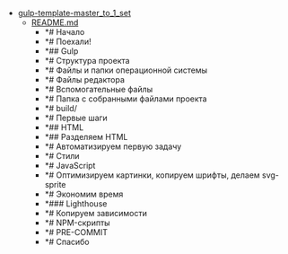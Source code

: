 - <a href = "F:\Node_projects\Node_Way\Education\Gulp\gulp-template-master_to_1_set\cat.gulp-template-master_to_1_set\dir.gulp-template-master_to_1_set.md">gulp-template-master_to_1_set</a>
    - <a href = "F:\Node_projects\Node_Way\Education\Gulp\gulp-template-master_to_1_set\README.md">README.md</a>
        - *# Начало
        - *# Поехали!
        - *## Gulp
        - *# Структура проекта
        - *# Файлы и папки операционной системы
        - *# Файлы редактора
        - *# Вспомогательные файлы
        - *# Папка с собранными файлами проекта
        - *# build/
        - *# Первые шаги
        - *## HTML
        - *## Разделяем HTML
        - *# Автоматизируем первую задачу
        - *# Стили
        - *# JavaScript
        - *# Оптимизируем картинки, копируем шрифты, делаем svg-sprite
        - *# Экономим время
        - *### Lighthouse
        - *# Копируем зависимости
        - *# NPM-скрипты
        - *# PRE-COMMIT
        - *# Спасибо

